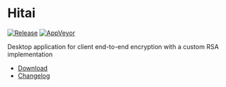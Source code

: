 Hitai
===
[![Release](https://img.shields.io/github/release/sorashi/hitai.svg)](http://github.com/sorashi/hitai/releases/latest)
[![AppVeyor](https://ci.appveyor.com/api/projects/status/4n7f7h8v5gdnmw4v?svg=true)](https://ci.appveyor.com/project/Sorashi/hitai)

Desktop application for client end-to-end encryption with a custom RSA implementation

- [Download](http://github.com/sorashi/hitai/releases/latest)
- [Changelog](changelog.md)
